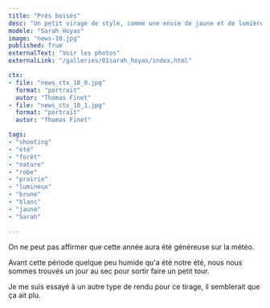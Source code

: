 ```yaml
---
title: "Prés boisés"
desc: "Un petit virage de style, comme une envie de jaune et de lumière pour ce tirage."
modele: "Sarah Hoyas"
image: "news-10.jpg"
published: True
externalText: "Voir les photos"
externalLink: "/galleries/01sarah_hoyas/index.html"

ctx:
- file: "news_ctx_10_0.jpg"
  format: "portrait"
  autor: "Thomas Finet"
- file: "news_ctx_10_1.jpg"
  format: "portrait"
  autor: "Thomas Finet"

tags:
- "shooting"
- "été"
- "forêt"
- "nature"
- "robe"
- "prairie"
- "lumineux"
- "brune"
- "blanc"
- "jaune"
- "Sarah"

---
```

On ne peut pas affirmer que cette année aura été généreuse sur la météo.

Avant cette période quelque peu humide qu'a été notre été, nous nous sommes trouvés
un jour au sec pour sortir faire un petit tour.

Je me suis essayé à un autre type de rendu pour ce tirage, il semblerait que ça ait plu.

